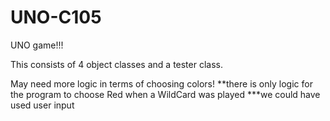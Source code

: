 # UNO-C105
UNO game!!! 

This consists of 4 object classes and a tester class. 

May need more logic in terms of choosing colors!
**there is only logic for the program to choose Red when a WildCard was played
***we could have used user input
